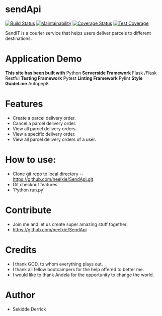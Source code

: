 # sendApi
[![Build Status](https://travis-ci.org/neelxie/sendApi.svg?branch=features)](https://travis-ci.org/neelxie/sendApi)
[![Maintainability](https://api.codeclimate.com/v1/badges/ec4df4bc881ee34bf6a2/maintainability)](https://codeclimate.com/github/neelxie/sendApi/maintainability)
[![Coverage Status](https://coveralls.io/repos/github/neelxie/flask-api/badge.svg?branch=develop)](https://coveralls.io/github/neelxie/sendApi?branch=features)
[![Test Coverage](https://api.codeclimate.com/v1/badges/ec4df4bc881ee34bf6a2/test_coverage)](https://codeclimate.com/github/neelxie/sendApi/test_coverage)

SendIT is a courier service that helps users deliver parcels to different destinations.

# Application Demo 

<b>This site has been built with</b>
Python
<b>Serverside Framework</b>
Flask /Flask Restful
<b>Testing Framework</b>
Pytest
<b>Linting Framework</b>
Pylint
<b>Style GuideLine</b>
Autopep8

# Features

  * Create a parcel delivery order.
  * Cancel a parcel delivery order.
  * View all parcel delivery orders.
  * View a specific delivery order.
  * View all parcel delivery orders of a user.


# How to use:
 * Clone git repo to local directory -- https://github.com/neelxie/SendApi.git
 * Git checkout features
 * 'Python run.py'

# Contribute
 * Join me and let us create super amazing stuff together.
 * https://github.com/neelxie/SendApi

# Credits
 * I thank GOD, to whom everything plays out.
 * I thank all fellow bootcampers for the help offered to better me.
 * I would like to thank Andela for the opportunity to change the world.

# Author
 * Sekidde Derrick